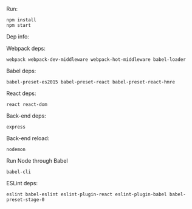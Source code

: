 Run:
```
npm install
npm start
```

Dep info:

Webpack deps:
```
webpack webpack-dev-middleware webpack-hot-middleware babel-loader
```
Babel deps:
```
babel-preset-es2015 babel-preset-react babel-preset-react-hmre
```
React deps:
```
react react-dom
```
Back-end deps:
```
express
```
Back-end reload:
```
nodemon
```
Run Node through Babel
```
babel-cli
```
ESLint deps:
```
eslint babel-eslint eslint-plugin-react eslint-plugin-babel babel-preset-stage-0
```
